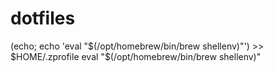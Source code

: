 # dotfiles

(echo; echo 'eval "$(/opt/homebrew/bin/brew shellenv)"') >> $HOME/.zprofile
eval "$(/opt/homebrew/bin/brew shellenv)"
